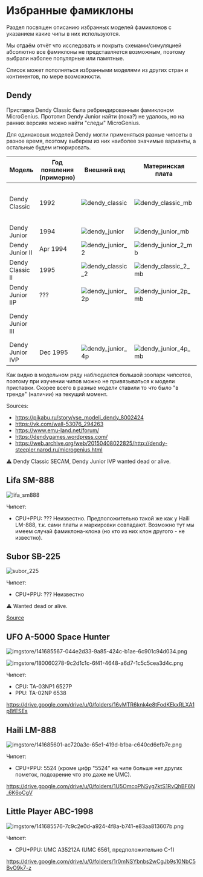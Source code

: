# Избранные фамиклоны

Раздел посвящен описанию избранных моделей фамиклонов с указанием какие чипы в них используются.

Мы отдаём отчёт что исследовать и покрыть схемами/симуляцией абсолютно все фамиклоны не представляется возможным, поэтому выбрали наболее популярные или памятные.

Список может пополняться избранными моделями из других стран и континентов, по мере возможности.

## Dendy

Приставка Dendy Classic была ребрендированным фамиклоном MicroGenius. Прототип Dendy Junior найти (пока?) не удалось, но на ранних версиях можно найти "следы" MicroGenius.

Для одинаковых моделей Dendy могли применяться разные чипсеты в разное время, поэтому выберем из них наиболее значимые варианты, а остальные будем игнорировать.

|Модель|Год появления (примерно)|Внешний вид|Материнская плата|Модель MicroGenius|Чипсет|
|---|---|---|---|---|---|
|Dendy Classic|1992|![dendy_classic](imgstore/dendy_classic.jpg)|![dendy_classic_mb](imgstore/dendy_classic_mb.jpg)|IQ-501|6527P+6538 (изначально), T1818P, UM6561F-2, также был SECAM (6557+6558+6559)|
|Dendy Junior|1994|![dendy_junior](imgstore/dendy_junior.jpg)|![dendy_junior_mb](imgstore/dendy_junior_mb.jpg)| |UM6561F-2, UM6561AF-2|
|Dendy Junior II|Apr 1994|![dendy_junior_2](imgstore/dendy_junior_2.jpg)|![dendy_junior_2_mb](imgstore/dendy_junior_2_mb.jpg)| |6561A, 6561T|
|Dendy Classic II|1995|![dendy_classic_2](imgstore/dendy_classic_2.jpg)|![dendy_classic_2_mb](imgstore/dendy_classic_2_mb.jpg)|IQ-502|UM6561AF-2|
|Dendy Junior IIP|???|![dendy_junior_2p](imgstore/dendy_junior_2p.jpg)|![dendy_junior_2p_mb](imgstore/dendy_junior_2p_mb.jpg)| |6561-A-4|
|Dendy Junior III| | | | |Фирмой STEEPLER не выпускался, т.к. модель была выпущена другими пиратами|
|Dendy Junior IVP|Dec 1995|![dendy_junior_4p](imgstore/dendy_junior_4p.jpg)|![dendy_junior_4p_mb](imgstore/dendy_junior_4p_mb.jpg)| |??? Неидентифицированный блоб|

Как видно в модельном ряду наблюдается большой зоопарк чипсетов, поэтому при изучении чипов можно не привязываться к модели приставки. Скорее всего в разные модели ставили то что было "в тренде" (наличии) на текущий момент.

Sources:
- https://pikabu.ru/story/vse_modeli_dendy_8002424
- https://vk.com/wall-53076_294263
- https://www.emu-land.net/forum/
- https://dendygames.wordpress.com/
- https://web.archive.org/web/20150408022825/http://dendy-steepler.narod.ru/microgenius.html

:warning: Dendy Classic SECAM, Dendy Junior IVP wanted dead or alive.

## Lifa SM-888

![lifa_sm888](imgstore/lifa_sm888.jpg)

Чипсет:
- CPU+PPU: ??? Неизвестно. Предположительно такой же как у Haili LM-888, т.к. сами платы и маркировки совпадают. Возможно тут мы имеем случай фамиклона-клона (но кто из них клон другого - не известно).

## Subor SB-225

![subor_225](imgstore/subor_225.jpg)

Чипсет:
- CPU+PPU: ??? Неизвестно

:warning: Wanted dead or alive.

[Source](https://dendygames.wordpress.com/2012/02/07/subor-%D1%81%D0%B0%D0%BC%D1%8B%D0%B9-%D0%BF%D0%BE%D0%BF%D1%83%D0%BB%D1%8F%D1%80%D0%BD%D1%8B%D0%B9-%D1%84%D0%B0%D0%BC%D0%B8%D0%BA%D0%BB%D0%BE%D0%BD-part-1/)

## UFO A-5000 Space Hunter

![imgstore/141685567-044e2d33-9a85-424c-b1ae-6c901c94d034.png](imgstore/141685567-044e2d33-9a85-424c-b1ae-6c901c94d034.png)

![imgstore/180060278-9c2d1c1c-6f41-4648-a6d7-1c5c5cea3d4c.png](imgstore/180060278-9c2d1c1c-6f41-4648-a6d7-1c5c5cea3d4c.png)

Чипсет:
- CPU: TA-03NP1 6527P
- PPU: TA-02NP 6538

https://drive.google.com/drive/u/0/folders/16vMTR6knk4e8tFodKEkxRLXA1pBfESEs

## Haili LM-888

![imgstore/141685601-ac720a3c-65e1-419d-b1ba-c640cd6efb7e.png](imgstore/141685601-ac720a3c-65e1-419d-b1ba-c640cd6efb7e.png)

Чипсет:
- CPU+PPU: 5524 (кроме цифр "5524" на чипе больше нет других пометок, подозрение что это даже не UMC).

https://drive.google.com/drive/u/0/folders/1U5OmcoPNSyg7ktS1RvQhBF6N_6K6oCgV

## Little Player ABC-1998

![imgstore/141685576-7c9c2e0d-a924-4f8a-b741-e83aa813607b.png](imgstore/141685576-7c9c2e0d-a924-4f8a-b741-e83aa813607b.png)

Чипсет:
- CPU+PPU: UMC A35212A (UMC 6561, предположительно C-1)

https://drive.google.com/drive/u/0/folders/1r0mNSYbnbs2wCgJb9s10NbC5BvO9k7-z
